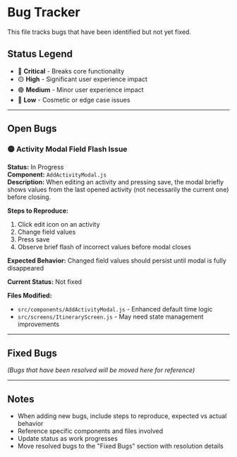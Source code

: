 # Bug Tracker

This file tracks bugs that have been identified but not yet fixed.

## Status Legend
- 🔴 **Critical** - Breaks core functionality
- 🟡 **High** - Significant user experience impact
- 🟢 **Medium** - Minor user experience impact
- 🔵 **Low** - Cosmetic or edge case issues

---

## Open Bugs

### 🟡 Activity Modal Field Flash Issue
**Status:** In Progress  
**Component:** `AddActivityModal.js`  
**Description:** When editing an activity and pressing save, the modal briefly shows values from the last opened activity (not necessarily the current one) before closing.

**Steps to Reproduce:**
1. Click edit icon on an activity
2. Change field values 
3. Press save
4. Observe brief flash of incorrect values before modal closes

**Expected Behavior:** Changed field values should persist until modal is fully disappeared

**Current Status:** Not fixed

**Files Modified:**
- `src/components/AddActivityModal.js` - Enhanced default time logic
- `src/screens/ItineraryScreen.js` - May need state management improvements

---

## Fixed Bugs

_(Bugs that have been resolved will be moved here for reference)_

---

## Notes

- When adding new bugs, include steps to reproduce, expected vs actual behavior
- Reference specific components and files involved
- Update status as work progresses
- Move resolved bugs to the "Fixed Bugs" section with resolution details
